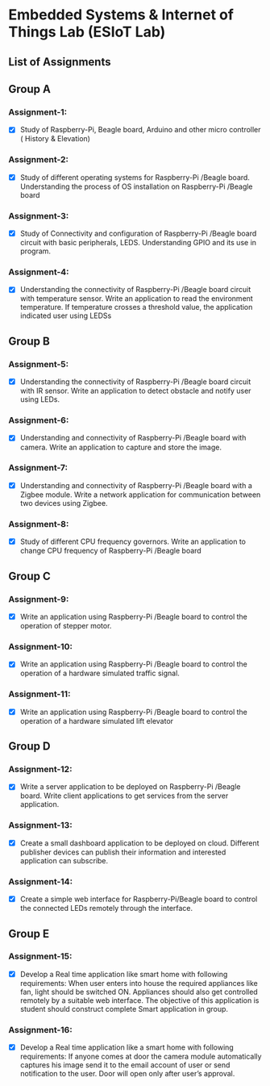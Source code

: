 # Embedded Systems & Internet of Things Lab (ESIoT Lab)

## List of Assignments

## Group A

### Assignment-1:
- [x] Study of Raspberry-Pi, Beagle board, Arduino and other micro controller ( History & Elevation) 

### Assignment-2:
- [x] Study of different operating systems for Raspberry-Pi /Beagle board. Understanding the process of OS installation on Raspberry-Pi /Beagle board 

### Assignment-3:
- [x] Study of Connectivity and configuration of Raspberry-Pi /Beagle board circuit with basic peripherals, LEDS. Understanding GPIO and its use in program.

### Assignment-4:
- [x] Understanding the connectivity of Raspberry-Pi /Beagle board circuit with temperature sensor. Write an application to read the environment temperature. If temperature crosses a threshold value, the application indicated user using LEDSs


## Group B

### Assignment-5:
- [x] Understanding the connectivity of Raspberry-Pi /Beagle board circuit with IR sensor. Write an application to detect obstacle and notify user using LEDs.

### Assignment-6:
- [x] Understanding and connectivity of Raspberry-Pi /Beagle board with camera. Write an application to capture and store the image. 

### Assignment-7: 
- [x] Understanding and connectivity of Raspberry-Pi /Beagle board with a Zigbee module. Write a network application for communication between two devices using Zigbee.

### Assignment-8:
- [x] Study of different CPU frequency governors. Write an application to change CPU frequency of Raspberry-Pi /Beagle board 


## Group C

### Assignment-9:
- [x] Write an application using Raspberry-Pi /Beagle board to control the operation of stepper motor.

### Assignment-10:
- [x] Write an application using Raspberry-Pi /Beagle board to control the operation of a hardware simulated traffic signal. 
 
### Assignment-11:
- [x] Write an application using Raspberry-Pi /Beagle board to control the operation of a hardware simulated lift elevator 


## Group D

### Assignment-12:
- [x] Write a server application to be deployed on Raspberry-Pi /Beagle board. Write client applications to get services from the server application. 

### Assignment-13:
- [x] Create a small dashboard application to be deployed on cloud. Different publisher devices can publish their information and interested application can subscribe. 

### Assignment-14:
- [x] Create  a  simple  web  interface  for  Raspberry-Pi/Beagle  board  to  control  the  connected  LEDs remotely through the interface.


## Group E

### Assignment-15:
- [x] Develop a Real time application like smart home with following requirements: When user enters into house the required appliances like fan, light should be switched ON. Appliances should also get controlled remotely by a suitable web interface. The objective of this application is student should construct complete Smart application in group.

### Assignment-16:
- [x] Develop a Real time application like a smart home with following requirements: If anyone comes at door  the  camera  module  automatically  captures  his  image  send  it  to  the  email  account  of  user  or send notification to the user. Door will open only after user’s approval. 
 
